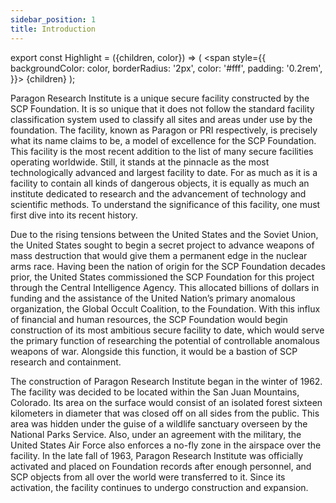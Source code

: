 ```yaml
---
sidebar_position: 1
title: Introduction
---
```



export const Highlight = ({children, color}) => (
<span
style={{
      backgroundColor: color,
      borderRadius: '2px',
      color: '#fff',
      padding: '0.2rem',
    }}>
{children}
</span>
);

Paragon Research Institute is a unique secure facility constructed by the SCP Foundation. It is so unique that it does not follow the standard facility classification system used to classify all sites and areas under use by the foundation. The facility, known as Paragon or PRI respectively, is precisely what its name claims to be, a model of excellence for the SCP Foundation. This facility is the most recent addition to the list of many secure facilities operating worldwide. Still, it stands at the pinnacle as the most technologically advanced and largest facility to date. For as much as it is a facility to contain all kinds of dangerous objects, it is equally as much an institute dedicated to research and the advancement of technology and scientific methods. To understand the significance of this facility, one must first dive into its recent history.

Due to the rising tensions between the United States and the Soviet Union, the United States sought to begin a secret project to advance weapons of mass destruction that would give them a permanent edge in the nuclear arms race. Having been the nation of origin for the SCP Foundation decades prior, the United States commissioned the SCP Foundation for this project through the Central Intelligence Agency. This allocated billions of dollars in funding and the assistance of the United Nation’s primary anomalous organization, the Global Occult Coalition, to the Foundation. With this influx of financial and human resources, the SCP Foundation would begin construction of its most ambitious secure facility to date, which would serve the primary function of researching the potential of controllable anomalous weapons of war. Alongside this function, it would be a bastion of SCP research and containment.

The construction of Paragon Research Institute began in the winter of 1962. The facility was decided to be located within the San Juan Mountains, Colorado. Its area on the surface would consist of an isolated forest sixteen kilometers in diameter that was closed off on all sides from the public. This area was hidden under the guise of a wildlife sanctuary overseen by the National Parks Service. Also, under an agreement with the military, the United States Air Force also enforces a no-fly zone in the airspace over the facility. In the late fall of 1963, Paragon Research Institute was officially activated and placed on Foundation records after enough personnel, and SCP objects from all over the world were transferred to it. Since its activation, the facility continues to undergo construction and expansion. 
